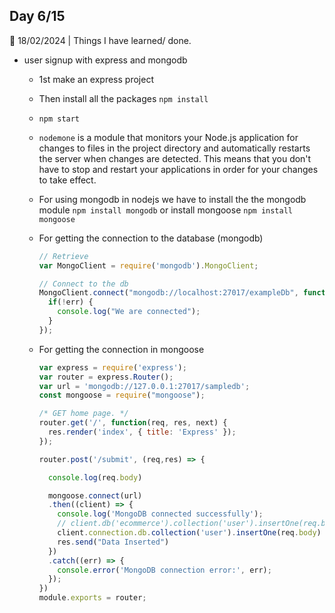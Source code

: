## Day 6/15

📅 18/02/2024 | Things I have learned/ done.

- user signup with express and mongodb
    - 1st make an express project
    - Then install all the packages `npm install`
    - `npm start`
    - `nodemone` is a module that monitors your Node.js application for changes to files in the project directory and automatically restarts the server when changes are detected.
    This means that you don't have to stop and restart your applications in order for your changes to take effect.
    - For using mongodb in nodejs we have to install the the mongodb module `npm install mongodb` or install mongoose `npm install mongoose`
    - For getting the connection to the database (mongodb)
        
        ```jsx
        // Retrieve
        var MongoClient = require('mongodb').MongoClient;
        
        // Connect to the db
        MongoClient.connect("mongodb://localhost:27017/exampleDb", function(err, db) {
          if(!err) {
            console.log("We are connected");
          }
        });
        ```
        
    - For getting the connection in mongoose
        
        ```jsx
        var express = require('express');
        var router = express.Router();
        var url = 'mongodb://127.0.0.1:27017/sampledb';
        const mongoose = require("mongoose");
        
        /* GET home page. */
        router.get('/', function(req, res, next) {
          res.render('index', { title: 'Express' });
        });
        
        router.post('/submit', (req,res) => {
        
          console.log(req.body)
        
          mongoose.connect(url)
          .then((client) => {
            console.log('MongoDB connected successfully');
            // client.db('ecommerce').collection('user').insertOne(req.body)
            client.connection.db.collection('user').insertOne(req.body)
            res.send("Data Inserted")
          })
          .catch((err) => {
            console.error('MongoDB connection error:', err);
          });
        })
        module.exports = router;
        ```